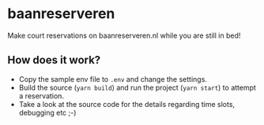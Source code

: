 # baanreserveren

Make court reservations on baanreserveren.nl while you are still in bed!

## How does it work?

- Copy the sample env file to `.env` and change the settings.
- Build the source (`yarn build`) and run the project (`yarn start`) to attempt a reservation.
- Take a look at the source code for the details regarding time slots, debugging etc ;-)

